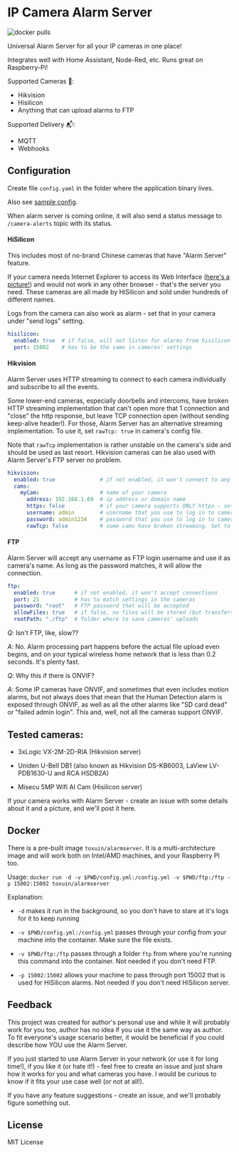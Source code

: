 # IP Camera Alarm Server

![docker pulls](https://img.shields.io/docker/pulls/toxuin/alarmserver)

Universal Alarm Server for all your IP cameras in one place!

Integrates well with Home Assistant, Node-Red, etc. Runs great on Raspberry-Pi!

Supported Cameras 📸:
  - Hikvision
  - Hisilicon
  - Anything that can upload alarms to FTP

Supported Delivery 📬:
  - MQTT
  - Webhooks

## Configuration

Create file `config.yaml` in the folder where the application binary lives.

Also see [sample config](docs/config.yaml).

When alarm server is coming online, it will also send a status message to `/camera-alerts` topic with its status.

#### HiSilicon

This includes most of no-brand Chinese cameras that have "Alarm Server" feature.

If your camera needs Internet Explorer to access its Web Interface ([here's a picture!](docs/hisilicon.jpg)) and would not work in any other browser - that's the server you need. These cameras are all made by HiSilicon and sold under hundreds of different names.

Logs from the camera can also work as alarm - set that in your camera under "send logs" setting.

```yaml
hisilicon:
  enabled: true  # if false, will not listen for alarms from hisilicon cams  
  port: 15002    # has to be the same in cameras' settings
```
 
#### Hikvision

Alarm Server uses HTTP streaming to connect to each camera individually and subscribe to all the events.

Some lower-end cameras, especially doorbells and intercoms, have broken HTTP streaming implementation that can't open more that 1 connection and "close" the http response, but leave TCP connection open (without sending keep-alive header!). For those, Alarm Server has an alternative streaming implementation. To use it, set `rawTcp: true` in camera's config file.

Note that `rawTcp` implementation is rather unstable on the camera's side and should be used as last resort. Hikvision cameras can be also used with Alarm Server's FTP server no problem. 

```yaml
hikvision:
  enabled: true              # if not enabled, it won't connect to any hikvision cams
  cams:
    myCam:                   # name of your camera
      address: 192.168.1.69  # ip address or domain name
      https: false           # if your camera supports ONLY https - set to true
      username: admin        # username that you use to log in to camera's web panel 
      password: admin1234    # password that you use to log in to camera's web panel
      rawTcp: false          # some cams have broken streaming. Set to true if nothing else works
```

#### FTP

Alarm Server will accept any username as FTP login username and use it as camera's name. As long as the password matches, it will allow the connection.

```yaml
ftp:
  enabled: true      # if not enabled, it won't accept connections
  port: 21           # has to match settings in the cameras
  password: "root"   # FTP password that will be accepted
  allowFiles: true   # if false, no files will be stored (but transfers will still happen)
  rootPath: "./ftp"  # folder where to save cameras' uploads
```

_Q_: Isn't FTP, like, slow??

_A_: No. Alarm processing part happens before the actual file upload even begins, and on your typical wireless home network that is less than 0.2 seconds. It's plenty fast.

_Q_: Why this if there is ONVIF?

_A_: Some IP cameras have ONVIF, and sometimes that even includes motion alarms, but not always does that mean that the Human Detection alarm is exposed through ONVIF, as well as all the other alarms like "SD card dead" or "failed admin login". This and, well, not all the cameras support ONVIF.

## Tested cameras:

- 3xLogic VX-2M-2D-RIA (Hikvision server)

- Uniden U-Bell DB1 (also known as Hikvision DS-KB6003, LaView LV-PDB1630-U and RCA HSDB2A)

- Misecu 5MP Wifi AI Cam (Hisilicon server)

If your camera works with Alarm Server - create an issue with some details about it and a picture, and we'll post it here. 

## Docker

There is a pre-built image `toxuin/alarmserver`. It is a multi-architecture image and will work both on Intel/AMD machines, and your Raspberry PI too.

Usage: `docker run -d -v $PWD/config.yml:/config.yml -v $PWD/ftp:/ftp -p 15002:15002 toxuin/alarmserver`

Explanation:

  - `-d` makes it run in the background, so you don't have to stare at it's logs for it to keep running

  - `-v $PWD/config.yml:/config.yml` passes through your config from your machine into the container. Make sure the file exists.

  - `-v $PWD/ftp:/ftp` passes through a folder `ftp` from where you're running this command into the container. Not needed if you don't need FTP.

  - `-p 15002:15002` allows your machine to pass through port 15002 that is used for HiSilicon alarms. Not needed if you don't need HiSilicon server. 

## Feedback

This project was created for author's personal use and while it will probably work for you too, author has no idea if you use it the same way as author. To fit everyone's usage scenario better, it would be beneficial if you could describe how YOU use the Alarm Server.

If you just started to use Alarm Server in your network (or use it for long time!), if you like it (or hate it!) - feel free to create an issue and just share how it works for you and what cameras you have. I would be curious to know if it fits your use case well (or not at all!).

If you have any feature suggestions - create an issue, and we'll probably figure something out.

## License

MIT License
